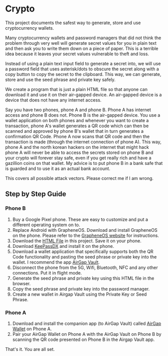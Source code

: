# Crypto
This project documents the safest way to generate, store and use cryptocurrency wallets.

Many cryptocurrency wallets and password managers that did not think the problem through very well will generate secret values for you in plain text and then ask you to write them down on a piece of paper. This is a terrible idea because it leaves your secret values vulnerable to theft and loss.

Instead of using a plain text input field to generate a secret into, we will use a password field that uses asterisk/dots to obscure the secret along with a copy button to copy the secret to the clipboard. This way, we can generate, store and use the seed phrase and private key safely.

We create a program that is just a plain HTML file so that anyone can download it and use it on their air-gapped device. An air-gapped device is a device that does not have any internet access.

Say you have two phones, phone A and phone B. Phone A has internet access and phone B does not. Phone B is the air-gapped device. You use a wallet application on both phones and whenever you want to create a transaction, phone A's wallet generates a QR code which can then be scanned and approved by phone B's wallet that in turn generates a confirmation QR Code. Phone A now scans that QR code and then the transaction is made (through the internet connection of phone A).  This way, phone A and the north korean hackers on the internet that might hack phone A will never be able to access the secrets stored on phone B and your crypto will forever stay safe, even if you get really rich and have a gazillion coins on that wallet. My advice is to put phone B in a bank safe that is guarded and to use it as an actual bank account.

This covers all possible attack vectors. Please correct me if I am wrong.

## Step by Step Guide

### Phone B
1. Buy a Google Pixel phone. These are easy to customize and put a different operating system on to.
1. Replace Android with GrapheneOS. Download and install GrapheneOS on the phone. Please refer to the [GrapheneOS website](https://grapheneos.org/) for instructions.
1. Download the [HTML File](https://raw.githubusercontent.com/Industrial/crypto/refs/heads/main/generator.html) in this project. Save it on your phone.
1. Download [KeePassDX](https://keepassdx.com/) and install it on the phone.
1. Download a wallet application that specifically supports both the QR Code functionality and pasting the seed phrase or private key into the wallet. I recommend the app [AirGap Vault](https://airgap.it/vault/).
1. Disconnect the phone from the 5G, Wifi, Bluetooth, NFC and any other connections. Put it in flight mode.
1. Generate the seed phrase and private key using this HTML file in the browser.
1. Copy the seed phrase and private key into the password manager.
1. Create a new wallet in Airgap Vault using the Private Key or Seed Phrase.

### Phone A
1. Download and install the companion app (to AirGap Vault) called [AirGap Wallet](https://airgap.it/wallet/) on Phone A.
1. Pair your AirGap Wallet on Phone A with the AirGap Vault on Phone B by scanning the QR code presented on Phone B in the Airgap Vault app.

That's it. You are all set.
